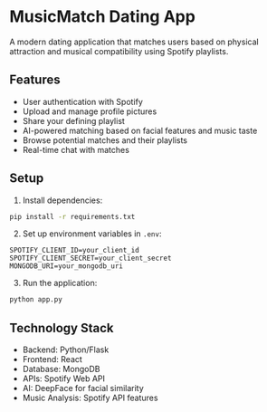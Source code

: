 # MusicMatch Dating App

A modern dating application that matches users based on physical attraction and musical compatibility using Spotify playlists.

## Features
- User authentication with Spotify
- Upload and manage profile pictures
- Share your defining playlist
- AI-powered matching based on facial features and music taste
- Browse potential matches and their playlists
- Real-time chat with matches

## Setup
1. Install dependencies:
```bash
pip install -r requirements.txt
```

2. Set up environment variables in `.env`:
```
SPOTIFY_CLIENT_ID=your_client_id
SPOTIFY_CLIENT_SECRET=your_client_secret
MONGODB_URI=your_mongodb_uri
```

3. Run the application:
```bash
python app.py
```

## Technology Stack
- Backend: Python/Flask
- Frontend: React
- Database: MongoDB
- APIs: Spotify Web API
- AI: DeepFace for facial similarity
- Music Analysis: Spotify API features
